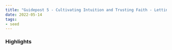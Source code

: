 ```yaml
---
title: "Guidepost 5 - Cultivating Intuition and Trusting Faith - Letting Go of the Need for Certainty"
date: 2022-05-14
tags:
- seed
---
```


### Highlights


